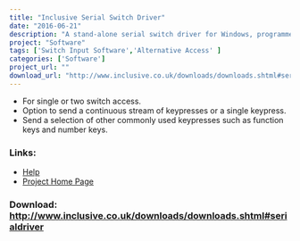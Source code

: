 ```yaml
---
title: "Inclusive Serial Switch Driver"
date: "2016-06-21"
description: "A stand-alone serial switch driver for Windows, programmed to send the standard keys of Space and Return."
project: "Software"
tags: ['Switch Input Software','Alternative Access' ]
categories: ['Software']
project_url: ""
download_url: "http://www.inclusive.co.uk/downloads/downloads.shtml#serialdriver"
---
```

- For single or two switch access.
- Option to send a continuous stream of keypresses or a single keypress.
- Send a selection of other commonly used keypresses such as function keys and number keys.

### Links:
- <a href="http://www.oatsoft.org/Software/inclusive-serial-switch-driver/help">Help</a>
- <a href="http://www.inclusive.co.uk/downloads/downloads.shtml#serialdriver">Project Home Page</a>

### Download: http://www.inclusive.co.uk/downloads/downloads.shtml#serialdriver 